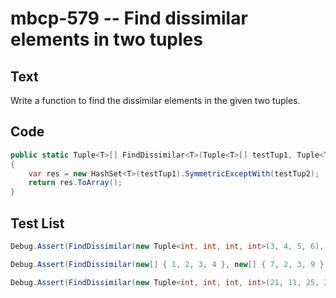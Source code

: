 # mbcp-579 -- Find dissimilar elements in two tuples

## Text

Write a function to find the dissimilar elements in the given two tuples.

## Code

```csharp
public static Tuple<T>[] FindDissimilar<T>(Tuple<T>[] testTup1, Tuple<T>[] testTup2)
{
    var res = new HashSet<T>(testTup1).SymmetricExceptWith(testTup2);
    return res.ToArray();
}
```

## Test List

```csharp
Debug.Assert(FindDissimilar(new Tuple<int, int, int, int>(3, 4, 5, 6), new Tuple<int, int, int, int>(5, 7, 4, 10)).Equals(new Tuple<int, int, int, int>(3, 6, 7, 10)));
```

```csharp
Debug.Assert(FindDissimilar(new[] { 1, 2, 3, 4 }, new[] { 7, 2, 3, 9 }).SequenceEqual(new[] { 1, 4, 7, 9 }));
```

```csharp
Debug.Assert(FindDissimilar(new Tuple<int, int, int, int>(21, 11, 25, 26), new Tuple<int, int, int, int>(26, 34, 21, 36)).Equals(new Tuple<int, int, int, int>(34, 36, 11, 25)));
```
